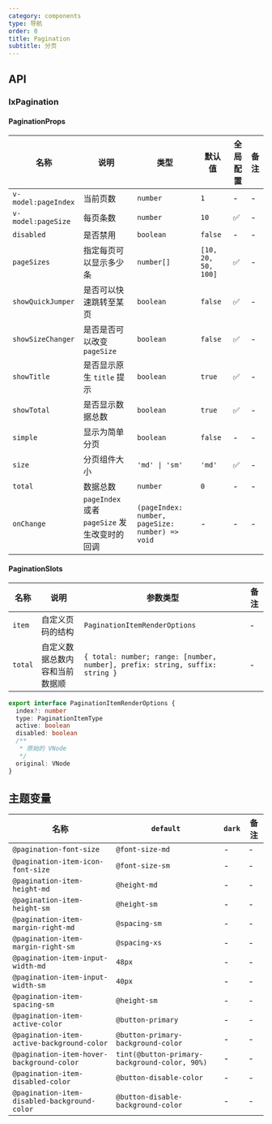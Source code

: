 ```yaml
---
category: components
type: 导航
order: 0
title: Pagination
subtitle: 分页
---
```


## API

### IxPagination

#### PaginationProps

| 名称 | 说明 | 类型  | 默认值 | 全局配置 | 备注 |
| --- | --- | --- | --- | --- | --- |
| `v-model:pageIndex` | 当前页数 | `number` | `1` | - | - |
| `v-model:pageSize` | 每页条数 | `number` | `10` | ✅ | - |
| `disabled` | 是否禁用 | `boolean` | `false` | - | - |
| `pageSizes` | 指定每页可以显示多少条 | `number[]` | `[10, 20, 50, 100]` | ✅ | - |
| `showQuickJumper` | 是否可以快速跳转至某页 | `boolean` | `false` | ✅ | - |
| `showSizeChanger` | 是否是否可以改变 `pageSize` | `boolean` | `false` | ✅ | - |
| `showTitle` | 是否显示原生 `title` 提示 | `boolean` | `true` | ✅ | - |
| `showTotal` | 是否显示数据总数 | `boolean` | `true` | ✅ | - |
| `simple` | 显示为简单分页 | `boolean` | `false` | - | - |
| `size` | 分页组件大小 | `'md' \| 'sm'` | `'md'` | ✅ | - |
| `total` | 数据总数 | `number` | `0` | - | - |
| `onChange` | `pageIndex` 或者 `pageSize` 发生改变时的回调 | `(pageIndex: number, pageSize: number) => void` | - | - | - |

#### PaginationSlots

| 名称 | 说明 | 参数类型 | 备注 |
|  -- | -- | -- | -- |
|  `item` | 自定义页码的结构 | `PaginationItemRenderOptions` | - |
|  `total` | 自定义数据总数内容和当前数据顺 | `{ total: number; range: [number, number], prefix: string, suffix: string }` | - |

```ts
export interface PaginationItemRenderOptions {
  index?: number
  type: PaginationItemType
  active: boolean
  disabled: boolean
  /**
   * 原始的 VNode
   */
  original: VNode
}
```

<!--- insert less variable begin  --->
## 主题变量

| 名称 | `default` | `dark` | 备注 |
| --- | --- | --- | --- |
| `@pagination-font-size` | `@font-size-md` | - | - |
| `@pagination-item-icon-font-size` | `@font-size-sm` | - | - |
| `@pagination-item-height-md` | `@height-md` | - | - |
| `@pagination-item-height-sm` | `@height-sm` | - | - |
| `@pagination-item-margin-right-md` | `@spacing-sm` | - | - |
| `@pagination-item-margin-right-sm` | `@spacing-xs` | - | - |
| `@pagination-item-input-width-md` | `48px` | - | - |
| `@pagination-item-input-width-sm` | `40px` | - | - |
| `@pagination-item-spacing-sm` | `@height-sm` | - | - |
| `@pagination-item-active-color` | `@button-primary` | - | - |
| `@pagination-item-active-background-color` | `@button-primary-background-color` | - | - |
| `@pagination-item-hover-background-color` | `tint(@button-primary-background-color, 90%)` | - | - |
| `@pagination-item-disabled-color` | `@button-disable-color` | - | - |
| `@pagination-item-disabled-background-color` | `@button-disable-background-color` | - | - |
<!--- insert less variable end  --->